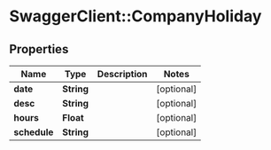 # SwaggerClient::CompanyHoliday

## Properties
Name | Type | Description | Notes
------------ | ------------- | ------------- | -------------
**date** | **String** |  | [optional] 
**desc** | **String** |  | [optional] 
**hours** | **Float** |  | [optional] 
**schedule** | **String** |  | [optional] 


